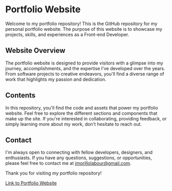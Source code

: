 # Portfolio Website

Welcome to my portfolio repository! This is the GitHub repository for my personal portfolio website. The purpose of this website is to showcase my projects, skills, and experiences as a Front-end Developer. 

## Website Overview

The portfolio website is designed to provide visitors with a glimpse into my journey, accomplishments, and the expertise I've developed over the years. From software projects to creative endeavors, you'll find a diverse range of work that highlights my passion and dedication.

## Contents

In this repository, you'll find the code and assets that power my portfolio website. Feel free to explore the different sections and components that make up the site. If you're interested in collaborating, providing feedback, or simply learning more about my work, don't hesitate to reach out.

## Contact

I'm always open to connecting with fellow developers, designers, and enthusiasts. If you have any questions, suggestions, or opportunities, please feel free to contact me at [jmorillolabour@gmail.com](jmorillolabour@gmail.com).

Thank you for visiting my portfolio repository!

[Link to Portfolio Website](https://portfolio-itsjrillo.vercel.app)
